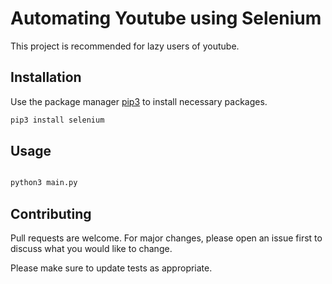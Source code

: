 # Automating Youtube using Selenium

This project is recommended for lazy users of youtube.

## Installation

Use the package manager [pip3](https://pip.pypa.io/en/stable/) to install necessary packages.

```bash
pip3 install selenium
```


## Usage

```bash

python3 main.py
```

## Contributing
Pull requests are welcome. For major changes, please open an issue first to discuss what you would like to change.

Please make sure to update tests as appropriate.
